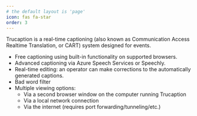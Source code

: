 ```yaml
---
# the default layout is 'page'
icon: fas fa-star
order: 3
---
```


Trucaption is a real-time captioning (also known as Communication Access Realtime Translation, or CART) system designed for events.

- Free captioning using built-in functionality on supported browsers.
- Advanced captioning via Azure Speech Services or Speechly.
- Real-time editing: an operator can make corrections to the automatically generated captions.
- Bad word filter
- Multiple viewing options:
  - Via a second browser window on the computer running Trucaption
  - Via a local network connection
  - Via the internet (requires port forwarding/tunneling/etc.)